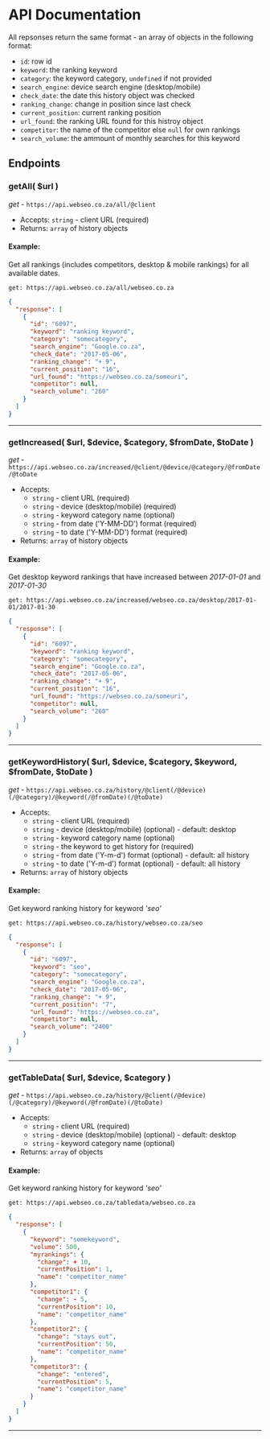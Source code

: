 # API Documentation

All repsonses return the same format - an array of objects in the following format:

- `id`: row id
- `keyword`: the ranking keyword
- `category`: the keyword category, `undefined` if not provided
- `search_engine`: device search engine (desktop/mobile)
- `check_date`: the date this history object was checked
- `ranking_change`: change in position since last check
- `current_position`: current ranking position
- `url_found`: the ranking URL found for this histroy object
- `competitor`: the name of the competitor else `null` for own rankings
- `search_volume`: the ammount of monthly searches for this keyword

## Endpoints

### getAll( $url )

_get_ -  `https://api.webseo.co.za/all/@client`

- Accepts: `string` - client URL (required)
- Returns: `array` of history objects  

#### Example:

Get all rankings (includes competitors, desktop & mobile rankings) for all available dates.

`get: https://api.webseo.co.za/all/webseo.co.za`

```json
{
  "response": [
    {
      "id": "6097",
      "keyword": "ranking keyword",
      "category": "somecategory",
      "search_engine": "Google.co.za",
      "check_date": "2017-05-06",
      "ranking_change": "+ 9",
      "current_position": "16",
      "url_found": "https://webseo.co.za/someuri",
      "competitor": null,
      "search_volume": "260"
    }
  ] 
}
```
<hr>

### getIncreased( $url, $device, $category, $fromDate, $toDate )

_get_ - `https://api.webseo.co.za/increased/@client/@device/@category/@fromDate/@toDate`

- Accepts: 
  - `string` - client URL (required)
  - `string` - device (desktop/mobile) (required)
  - `string` - keyword category name (optional)
  - `string` - from date ('Y-MM-DD') format (required)
  - `string` - to date ('Y-MM-DD') format (required)
- Returns: `array` of history objects

#### Example:
Get desktop keyword rankings that have increased between _2017-01-01_ and _2017-01-30_

`get: https://api.webseo.co.za/increased/webseo.co.za/desktop/2017-01-01/2017-01-30`

```json
{
  "response": [
    {
      "id": "6097",
      "keyword": "ranking keyword",
      "category": "somecategory",
      "search_engine": "Google.co.za",
      "check_date": "2017-05-06",
      "ranking_change": "+ 9",
      "current_position": "16",
      "url_found": "https://webseo.co.za/someuri",
      "competitor": null,
      "search_volume": "260"
    }
  ] 
}
```

<hr>

### getKeywordHistory( $url, $device, $category, $keyword, $fromDate, $toDate )

_get_ - `https://api.webseo.co.za/history/@client(/@device)(/@category)/@keyword(/@fromDate)(/@toDate)`

- Accepts: 
  - `string` - client URL (required)
  - `string` - device (desktop/mobile) (optional) - default: desktop
  - `string` - keyword category name (optional)
  - `string` - the keyword to get history for (required)  
  - `string` - from date ('Y-m-d') format (optional) - default: all history
  - `string` - to date ('Y-m-d') format (optional) - default: all history
- Returns: `array` of history objects

#### Example:
Get keyword ranking history for keyword _'seo'_

`get: https://api.webseo.co.za/history/webseo.co.za/seo`

```json
{
  "response": [
    {
      "id": "6097",
      "keyword": "seo",
      "category": "somecategory",
      "search_engine": "Google.co.za",
      "check_date": "2017-05-06",
      "ranking_change": "+ 9",
      "current_position": "7",
      "url_found": "https://webseo.co.za",
      "competitor": null,
      "search_volume": "2400"
    }
  ] 
}
```

<hr>

### getTableData( $url, $device, $category )

_get_ - `https://api.webseo.co.za/history/@client(/@device)(/@category)/@keyword(/@fromDate)(/@toDate)`

- Accepts: 
  - `string` - client URL (required)
  - `string` - device (desktop/mobile) (optional) - default: desktop
  - `string` - keyword category name (optional)
- Returns: `array` of objects

#### Example:
Get keyword ranking history for keyword _'seo'_

`get: https://api.webseo.co.za/tabledata/webseo.co.za`

```json
{
  "response": [
    {
      "keyword": "somekeyword",
      "volume": 500,
      "myrankings": {
        "change": + 10,
        "currentPosition": 1,
        "name": "competitor_name"
      },
      "competitor1": {
        "change": - 5,
        "currentPosition": 10,
        "name": "competitor_name"
      },
      "competitor2": {
        "change": "stays out",
        "currentPosition": 50,
        "name": "competitor_name"
      },
      "competitor3": {
        "change": "entered",
        "currentPosition": 5,
        "name": "competitor_name"
      }                    
    }
  ] 
}
```

<hr>